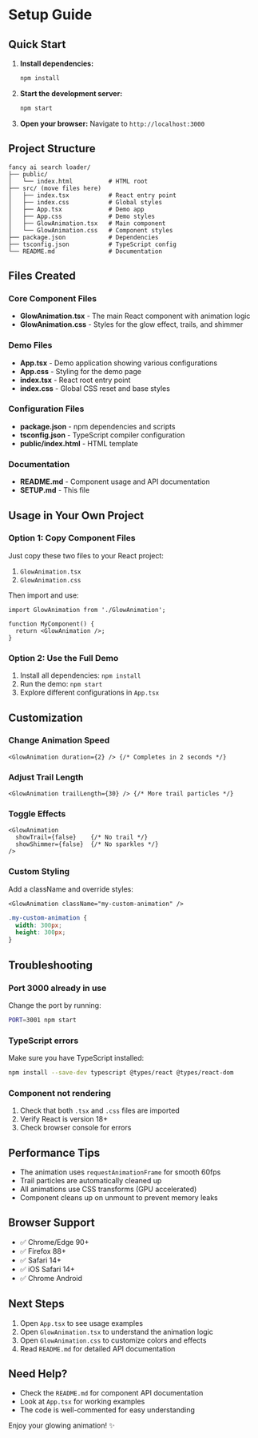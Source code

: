 # Setup Guide

## Quick Start

1. **Install dependencies:**
   ```bash
   npm install
   ```

2. **Start the development server:**
   ```bash
   npm start
   ```

3. **Open your browser:**
   Navigate to `http://localhost:3000`

## Project Structure

```
fancy ai search loader/
├── public/
│   └── index.html          # HTML root
├── src/ (move files here)
│   ├── index.tsx           # React entry point
│   ├── index.css           # Global styles
│   ├── App.tsx             # Demo app
│   ├── App.css             # Demo styles
│   ├── GlowAnimation.tsx   # Main component
│   └── GlowAnimation.css   # Component styles
├── package.json            # Dependencies
├── tsconfig.json           # TypeScript config
└── README.md               # Documentation
```

## Files Created

### Core Component Files
- **GlowAnimation.tsx** - The main React component with animation logic
- **GlowAnimation.css** - Styles for the glow effect, trails, and shimmer

### Demo Files
- **App.tsx** - Demo application showing various configurations
- **App.css** - Styling for the demo page
- **index.tsx** - React root entry point
- **index.css** - Global CSS reset and base styles

### Configuration Files
- **package.json** - npm dependencies and scripts
- **tsconfig.json** - TypeScript compiler configuration
- **public/index.html** - HTML template

### Documentation
- **README.md** - Component usage and API documentation
- **SETUP.md** - This file

## Usage in Your Own Project

### Option 1: Copy Component Files

Just copy these two files to your React project:
1. `GlowAnimation.tsx`
2. `GlowAnimation.css`

Then import and use:
```tsx
import GlowAnimation from './GlowAnimation';

function MyComponent() {
  return <GlowAnimation />;
}
```

### Option 2: Use the Full Demo

1. Install all dependencies: `npm install`
2. Run the demo: `npm start`
3. Explore different configurations in `App.tsx`

## Customization

### Change Animation Speed
```tsx
<GlowAnimation duration={2} /> {/* Completes in 2 seconds */}
```

### Adjust Trail Length
```tsx
<GlowAnimation trailLength={30} /> {/* More trail particles */}
```

### Toggle Effects
```tsx
<GlowAnimation
  showTrail={false}    {/* No trail */}
  showShimmer={false}  {/* No sparkles */}
/>
```

### Custom Styling
Add a className and override styles:
```tsx
<GlowAnimation className="my-custom-animation" />
```

```css
.my-custom-animation {
  width: 300px;
  height: 300px;
}
```

## Troubleshooting

### Port 3000 already in use
Change the port by running:
```bash
PORT=3001 npm start
```

### TypeScript errors
Make sure you have TypeScript installed:
```bash
npm install --save-dev typescript @types/react @types/react-dom
```

### Component not rendering
1. Check that both `.tsx` and `.css` files are imported
2. Verify React is version 18+
3. Check browser console for errors

## Performance Tips

- The animation uses `requestAnimationFrame` for smooth 60fps
- Trail particles are automatically cleaned up
- All animations use CSS transforms (GPU accelerated)
- Component cleans up on unmount to prevent memory leaks

## Browser Support

- ✅ Chrome/Edge 90+
- ✅ Firefox 88+
- ✅ Safari 14+
- ✅ iOS Safari 14+
- ✅ Chrome Android

## Next Steps

1. Open `App.tsx` to see usage examples
2. Open `GlowAnimation.tsx` to understand the animation logic
3. Open `GlowAnimation.css` to customize colors and effects
4. Read `README.md` for detailed API documentation

## Need Help?

- Check the `README.md` for component API documentation
- Look at `App.tsx` for working examples
- The code is well-commented for easy understanding

Enjoy your glowing animation! ✨
